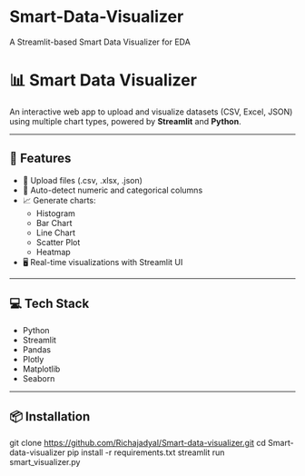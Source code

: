 # Smart-Data-Visualizer
 A Streamlit-based Smart Data Visualizer for EDA
 # 📊 Smart Data Visualizer

An interactive web app to upload and visualize datasets (CSV, Excel, JSON) using multiple chart types, powered by **Streamlit** and **Python**.

---

## 🚀 Features

- 📂 Upload files (.csv, .xlsx, .json)
- 🧠 Auto-detect numeric and categorical columns
- 📈 Generate charts:
  - Histogram
  - Bar Chart
  - Line Chart
  - Scatter Plot
  - Heatmap
- 🖥 Real-time visualizations with Streamlit UI

---

## 💻 Tech Stack

- Python
- Streamlit
- Pandas
- Plotly
- Matplotlib
- Seaborn

---

## 📦 Installation

git clone https://github.com/Richajadyal/Smart-data-visualizer.git
cd Smart-data-visualizer
pip install -r requirements.txt
streamlit run smart_visualizer.py

